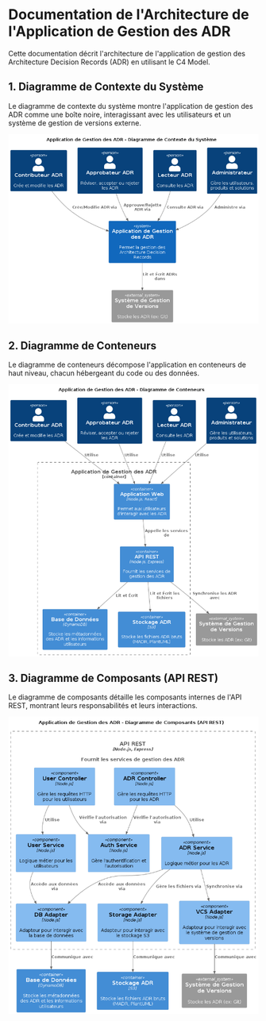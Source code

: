 # Documentation de l'Architecture de l'Application de Gestion des ADR

Cette documentation décrit l'architecture de l'application de gestion des Architecture Decision Records (ADR) en utilisant le C4 Model.

## 1. Diagramme de Contexte du Système

Le diagramme de contexte du système montre l'application de gestion des ADR comme une boîte noire, interagissant avec les utilisateurs et un système de gestion de versions externe.

![Diagramme de Contexte du Système](c4_model/system_context.png)

## 2. Diagramme de Conteneurs

Le diagramme de conteneurs décompose l'application en conteneurs de haut niveau, chacun hébergeant du code ou des données.

![Diagramme de Conteneurs](c4_model/container_diagram.png)

## 3. Diagramme de Composants (API REST)

Le diagramme de composants détaille les composants internes de l'API REST, montrant leurs responsabilités et leurs interactions.

![Diagramme de Composants](c4_model/component_diagram.png)


